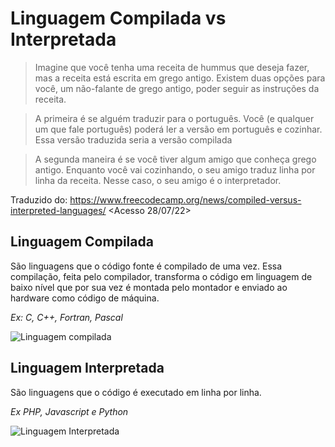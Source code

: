 # Linguagem Compilada vs Interpretada

> Imagine que você tenha uma receita de hummus que deseja fazer, mas a receita está escrita em grego antigo. Existem duas opções para você, um não-falante de grego antigo, poder seguir as instruções da receita.

> A primeira é se alguém traduzir para o português. Você (e qualquer um que fale português) poderá ler a versão em português e cozinhar. Essa versão traduzida seria a versão compilada

> A segunda maneira é se você tiver algum amigo que conheça grego antigo. Enquanto você vai cozinhando, o seu amigo traduz linha por linha da receita. Nesse caso, o seu amigo é o interpretador.


Traduzido do: https://www.freecodecamp.org/news/compiled-versus-interpreted-languages/ <Acesso 28/07/22>


## Linguagem Compilada
São linguagens que o código fonte é compilado de uma vez. Essa compilação, feita pelo compilador, transforma o código em linguagem de baixo nível que por sua vez é montada pelo montador e enviado ao hardware como código de máquina.

_Ex: C, C++, Fortran, Pascal_


![Linguagem compilada](https://user-images.githubusercontent.com/106445418/181505643-4b44ded9-7045-473e-980e-5aac741e34cd.png)



## Linguagem Interpretada
São linguagens que o código é executado em linha por linha.

_Ex PHP, Javascript e Python_

![Linguagem Interpretada](https://user-images.githubusercontent.com/106445418/181508558-4c0d69b7-09ed-4d7b-adfa-78d9ddd045ca.png)



